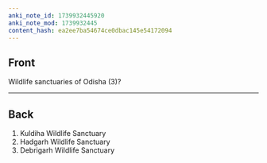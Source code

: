```yaml
---
anki_note_id: 1739932445920
anki_note_mod: 1739932445
content_hash: ea2ee7ba54674ce0dbac145e54172094
---
```


## Front

Wildlife sanctuaries of Odisha (3)?

<hr/>

## Back

1. Kuldiha Wildlife Sanctuary  
2. Hadgarh Wildlife Sanctuary  
3. Debrigarh Wildlife Sanctuary